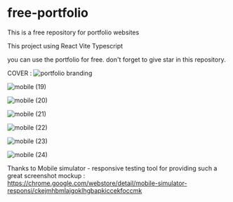 # free-portfolio
This is a free repository for portfolio websites

This project using React Vite Typescript

you can use the portfolio for free. don't forget to give star in this repository.


COVER : 
![portfolio branding](https://github.com/nurhamsah1998/free-portfolio/assets/95860539/655f50ba-c042-4242-be24-07605c3e9ddb)


![mobile (19)](https://github.com/nurhamsah1998/free-portfolio/assets/95860539/8f563096-0b4b-430c-bea4-0ca3067febba)

![mobile (20)](https://github.com/nurhamsah1998/free-portfolio/assets/95860539/21bd33b9-cad0-40eb-b466-dd504f78c6df)

![mobile (21)](https://github.com/nurhamsah1998/free-portfolio/assets/95860539/49962438-f364-4912-8c16-f6b4ca35dd83)

![mobile (22)](https://github.com/nurhamsah1998/free-portfolio/assets/95860539/606a7dfd-a4fd-44e2-b700-4fe0c22262c2)

![mobile (23)](https://github.com/nurhamsah1998/free-portfolio/assets/95860539/2af9403f-2c3b-419e-adb6-38f651e0df21)

![mobile (24)](https://github.com/nurhamsah1998/free-portfolio/assets/95860539/f3ed309c-02f3-4103-ba8c-b8773943abf4)


Thanks to Mobile simulator - responsive testing tool for providing such a great screenshot mockup :
https://chrome.google.com/webstore/detail/mobile-simulator-responsi/ckejmhbmlajgoklhgbapkiccekfoccmk
